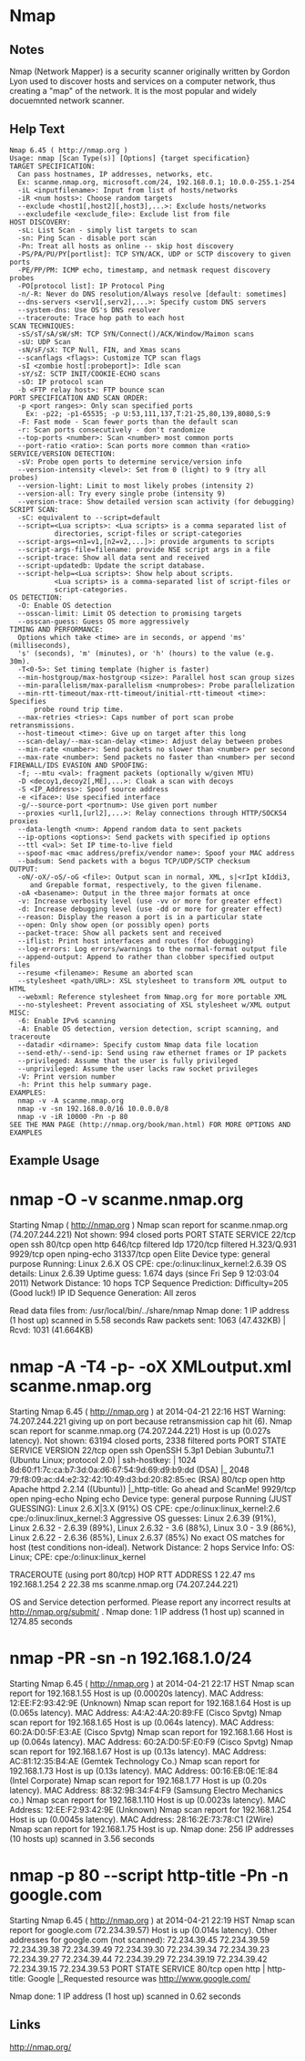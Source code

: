 # Nmap

Notes
-------

Nmap (Network Mapper) is a security scanner originally written by Gordon Lyon used to discover hosts and services on a computer network, thus creating a "map" of the network. It is the most popular and widely docuemnted network scanner. 

Help Text
-------
```
Nmap 6.45 ( http://nmap.org )
Usage: nmap [Scan Type(s)] [Options] {target specification}
TARGET SPECIFICATION:
  Can pass hostnames, IP addresses, networks, etc.
  Ex: scanme.nmap.org, microsoft.com/24, 192.168.0.1; 10.0.0-255.1-254
  -iL <inputfilename>: Input from list of hosts/networks
  -iR <num hosts>: Choose random targets
  --exclude <host1[,host2][,host3],...>: Exclude hosts/networks
  --excludefile <exclude_file>: Exclude list from file
HOST DISCOVERY:
  -sL: List Scan - simply list targets to scan
  -sn: Ping Scan - disable port scan
  -Pn: Treat all hosts as online -- skip host discovery
  -PS/PA/PU/PY[portlist]: TCP SYN/ACK, UDP or SCTP discovery to given ports
  -PE/PP/PM: ICMP echo, timestamp, and netmask request discovery probes
  -PO[protocol list]: IP Protocol Ping
  -n/-R: Never do DNS resolution/Always resolve [default: sometimes]
  --dns-servers <serv1[,serv2],...>: Specify custom DNS servers
  --system-dns: Use OS's DNS resolver
  --traceroute: Trace hop path to each host
SCAN TECHNIQUES:
  -sS/sT/sA/sW/sM: TCP SYN/Connect()/ACK/Window/Maimon scans
  -sU: UDP Scan
  -sN/sF/sX: TCP Null, FIN, and Xmas scans
  --scanflags <flags>: Customize TCP scan flags
  -sI <zombie host[:probeport]>: Idle scan
  -sY/sZ: SCTP INIT/COOKIE-ECHO scans
  -sO: IP protocol scan
  -b <FTP relay host>: FTP bounce scan
PORT SPECIFICATION AND SCAN ORDER:
  -p <port ranges>: Only scan specified ports
    Ex: -p22; -p1-65535; -p U:53,111,137,T:21-25,80,139,8080,S:9
  -F: Fast mode - Scan fewer ports than the default scan
  -r: Scan ports consecutively - don't randomize
  --top-ports <number>: Scan <number> most common ports
  --port-ratio <ratio>: Scan ports more common than <ratio>
SERVICE/VERSION DETECTION:
  -sV: Probe open ports to determine service/version info
  --version-intensity <level>: Set from 0 (light) to 9 (try all probes)
  --version-light: Limit to most likely probes (intensity 2)
  --version-all: Try every single probe (intensity 9)
  --version-trace: Show detailed version scan activity (for debugging)
SCRIPT SCAN:
  -sC: equivalent to --script=default
  --script=<Lua scripts>: <Lua scripts> is a comma separated list of 
           directories, script-files or script-categories
  --script-args=<n1=v1,[n2=v2,...]>: provide arguments to scripts
  --script-args-file=filename: provide NSE script args in a file
  --script-trace: Show all data sent and received
  --script-updatedb: Update the script database.
  --script-help=<Lua scripts>: Show help about scripts.
           <Lua scripts> is a comma-separated list of script-files or
           script-categories.
OS DETECTION:
  -O: Enable OS detection
  --osscan-limit: Limit OS detection to promising targets
  --osscan-guess: Guess OS more aggressively
TIMING AND PERFORMANCE:
  Options which take <time> are in seconds, or append 'ms' (milliseconds),
  's' (seconds), 'm' (minutes), or 'h' (hours) to the value (e.g. 30m).
  -T<0-5>: Set timing template (higher is faster)
  --min-hostgroup/max-hostgroup <size>: Parallel host scan group sizes
  --min-parallelism/max-parallelism <numprobes>: Probe parallelization
  --min-rtt-timeout/max-rtt-timeout/initial-rtt-timeout <time>: Specifies
      probe round trip time.
  --max-retries <tries>: Caps number of port scan probe retransmissions.
  --host-timeout <time>: Give up on target after this long
  --scan-delay/--max-scan-delay <time>: Adjust delay between probes
  --min-rate <number>: Send packets no slower than <number> per second
  --max-rate <number>: Send packets no faster than <number> per second
FIREWALL/IDS EVASION AND SPOOFING:
  -f; --mtu <val>: fragment packets (optionally w/given MTU)
  -D <decoy1,decoy2[,ME],...>: Cloak a scan with decoys
  -S <IP_Address>: Spoof source address
  -e <iface>: Use specified interface
  -g/--source-port <portnum>: Use given port number
  --proxies <url1,[url2],...>: Relay connections through HTTP/SOCKS4 proxies
  --data-length <num>: Append random data to sent packets
  --ip-options <options>: Send packets with specified ip options
  --ttl <val>: Set IP time-to-live field
  --spoof-mac <mac address/prefix/vendor name>: Spoof your MAC address
  --badsum: Send packets with a bogus TCP/UDP/SCTP checksum
OUTPUT:
  -oN/-oX/-oS/-oG <file>: Output scan in normal, XML, s|<rIpt kIddi3,
     and Grepable format, respectively, to the given filename.
  -oA <basename>: Output in the three major formats at once
  -v: Increase verbosity level (use -vv or more for greater effect)
  -d: Increase debugging level (use -dd or more for greater effect)
  --reason: Display the reason a port is in a particular state
  --open: Only show open (or possibly open) ports
  --packet-trace: Show all packets sent and received
  --iflist: Print host interfaces and routes (for debugging)
  --log-errors: Log errors/warnings to the normal-format output file
  --append-output: Append to rather than clobber specified output files
  --resume <filename>: Resume an aborted scan
  --stylesheet <path/URL>: XSL stylesheet to transform XML output to HTML
  --webxml: Reference stylesheet from Nmap.org for more portable XML
  --no-stylesheet: Prevent associating of XSL stylesheet w/XML output
MISC:
  -6: Enable IPv6 scanning
  -A: Enable OS detection, version detection, script scanning, and traceroute
  --datadir <dirname>: Specify custom Nmap data file location
  --send-eth/--send-ip: Send using raw ethernet frames or IP packets
  --privileged: Assume that the user is fully privileged
  --unprivileged: Assume the user lacks raw socket privileges
  -V: Print version number
  -h: Print this help summary page.
EXAMPLES:
  nmap -v -A scanme.nmap.org
  nmap -v -sn 192.168.0.0/16 10.0.0.0/8
  nmap -v -iR 10000 -Pn -p 80
SEE THE MAN PAGE (http://nmap.org/book/man.html) FOR MORE OPTIONS AND EXAMPLES

```
Example Usage
-------
# nmap -O -v scanme.nmap.org

Starting Nmap ( http://nmap.org )
Nmap scan report for scanme.nmap.org (74.207.244.221)
Not shown: 994 closed ports
PORT      STATE    SERVICE
22/tcp    open     ssh
80/tcp    open     http
646/tcp   filtered ldp
1720/tcp  filtered H.323/Q.931
9929/tcp  open     nping-echo
31337/tcp open     Elite
Device type: general purpose
Running: Linux 2.6.X
OS CPE: cpe:/o:linux:linux_kernel:2.6.39
OS details: Linux 2.6.39
Uptime guess: 1.674 days (since Fri Sep  9 12:03:04 2011)
Network Distance: 10 hops
TCP Sequence Prediction: Difficulty=205 (Good luck!)
IP ID Sequence Generation: All zeros

Read data files from: /usr/local/bin/../share/nmap
Nmap done: 1 IP address (1 host up) scanned in 5.58 seconds
           Raw packets sent: 1063 (47.432KB) | Rcvd: 1031 (41.664KB)
           
# nmap -A -T4 -p- -oX XMLoutput.xml scanme.nmap.org

Starting Nmap 6.45 ( http://nmap.org ) at 2014-04-21 22:16 HST
Warning: 74.207.244.221 giving up on port because retransmission cap hit (6).
Nmap scan report for scanme.nmap.org (74.207.244.221)
Host is up (0.027s latency).
Not shown: 63194 closed ports, 2338 filtered ports
PORT     STATE SERVICE    VERSION
22/tcp   open  ssh        OpenSSH 5.3p1 Debian 3ubuntu7.1 (Ubuntu Linux; protocol 2.0)
| ssh-hostkey: 
|   1024 8d:60:f1:7c:ca:b7:3d:0a:d6:67:54:9d:69:d9:b9:dd (DSA)
|_  2048 79:f8:09:ac:d4:e2:32:42:10:49:d3:bd:20:82:85:ec (RSA)
80/tcp   open  http       Apache httpd 2.2.14 ((Ubuntu))
|_http-title: Go ahead and ScanMe!
9929/tcp open  nping-echo Nping echo
Device type: general purpose
Running (JUST GUESSING): Linux 2.6.X|3.X (91%)
OS CPE: cpe:/o:linux:linux_kernel:2.6 cpe:/o:linux:linux_kernel:3
Aggressive OS guesses: Linux 2.6.39 (91%), Linux 2.6.32 - 2.6.39 (89%), Linux 2.6.32 - 3.6 (88%), Linux 3.0 - 3.9 (86%), Linux 2.6.22 - 2.6.36 (85%), Linux 2.6.37 (85%)
No exact OS matches for host (test conditions non-ideal).
Network Distance: 2 hops
Service Info: OS: Linux; CPE: cpe:/o:linux:linux_kernel

TRACEROUTE (using port 80/tcp)
HOP RTT      ADDRESS
1   22.47 ms 192.168.1.254
2   22.38 ms scanme.nmap.org (74.207.244.221)

OS and Service detection performed. Please report any incorrect results at http://nmap.org/submit/ .
Nmap done: 1 IP address (1 host up) scanned in 1274.85 seconds


# nmap -PR -sn -n 192.168.1.0/24

Starting Nmap 6.45 ( http://nmap.org ) at 2014-04-21 22:17 HST
Nmap scan report for 192.168.1.55
Host is up (0.00020s latency).
MAC Address: 12:EE:F2:93:42:9E (Unknown)
Nmap scan report for 192.168.1.64
Host is up (0.065s latency).
MAC Address: A4:A2:4A:20:89:FE (Cisco Spvtg)
Nmap scan report for 192.168.1.65
Host is up (0.064s latency).
MAC Address: 60:2A:D0:5F:E3:AE (Cisco Spvtg)
Nmap scan report for 192.168.1.66
Host is up (0.064s latency).
MAC Address: 60:2A:D0:5F:E0:F9 (Cisco Spvtg)
Nmap scan report for 192.168.1.67
Host is up (0.13s latency).
MAC Address: AC:81:12:35:B4:AE (Gemtek Technology Co.)
Nmap scan report for 192.168.1.73
Host is up (0.13s latency).
MAC Address: 00:16:EB:0E:1E:84 (Intel Corporate)
Nmap scan report for 192.168.1.77
Host is up (0.20s latency).
MAC Address: 88:32:9B:34:F4:F9 (Samsung Electro Mechanics co.)
Nmap scan report for 192.168.1.110
Host is up (0.0023s latency).
MAC Address: 12:EE:F2:93:42:9E (Unknown)
Nmap scan report for 192.168.1.254
Host is up (0.0045s latency).
MAC Address: 28:16:2E:73:78:C1 (2Wire)
Nmap scan report for 192.168.1.75
Host is up.
Nmap done: 256 IP addresses (10 hosts up) scanned in 3.56 seconds

# nmap -p 80 --script http-title -Pn -n google.com

Starting Nmap 6.45 ( http://nmap.org ) at 2014-04-21 22:19 HST
Nmap scan report for google.com (72.234.39.57)
Host is up (0.014s latency).
Other addresses for google.com (not scanned): 72.234.39.45 72.234.39.59 72.234.39.38 72.234.39.49 72.234.39.30 72.234.39.34 72.234.39.23 72.234.39.27 72.234.39.44 72.234.39.29 72.234.39.19 72.234.39.42 72.234.39.15 72.234.39.53
PORT   STATE SERVICE
80/tcp open  http
| http-title: Google
|_Requested resource was http://www.google.com/

Nmap done: 1 IP address (1 host up) scanned in 0.62 seconds

Links
-------
http://nmap.org/
